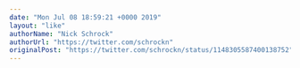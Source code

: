 ```yaml
---
date: "Mon Jul 08 18:59:21 +0000 2019"
layout: "like"
authorName: "Nick Schrock"
authorUrl: "https://twitter.com/schrockn"
originalPost: "https://twitter.com/schrockn/status/1148305587400138752"
---
```

